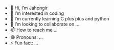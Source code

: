 - 👋 Hi, I’m Jahongir
- 👀 I’m interested in coding
- 🌱 I’m currently learning C plus plus and python 
- 💞️ I’m looking to collaborate on ...
- 📫 How to reach me ...
- 😄 Pronouns: ...
- ⚡ Fun fact: ...

<!---
the1joxa/the1joxa is a ✨ special ✨ repository because its `README.md` (this file) appears on your GitHub profile.
You can click the Preview link to take a look at your changes.
--->
